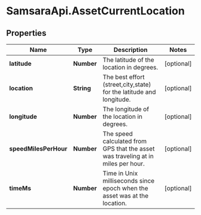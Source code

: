 # SamsaraApi.AssetCurrentLocation

## Properties
Name | Type | Description | Notes
------------ | ------------- | ------------- | -------------
**latitude** | **Number** | The latitude of the location in degrees. | [optional] 
**location** | **String** | The best effort (street,city,state) for the latitude and longitude. | [optional] 
**longitude** | **Number** | The longitude of the location in degrees. | [optional] 
**speedMilesPerHour** | **Number** | The speed calculated from GPS that the asset was traveling at in miles per hour. | [optional] 
**timeMs** | **Number** | Time in Unix milliseconds since epoch when the asset was at the location. | [optional] 


